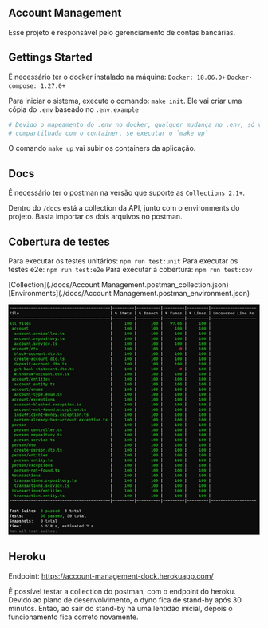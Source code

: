## Account Management

Esse projeto é responsável pelo gerenciamento de contas bancárias.

## Gettings Started

É necessário ter o docker instalado na máquina:
`Docker: 18.06.0+`
`Docker-compose: 1.27.0+`

Para iniciar o sistema, execute o comando: `make init`.
Ele vai criar uma cópia do `.env` baseado no `.env.example`

```bash
# Devido o mapeamento do .env no docker, qualquer mudança no .env, só vai ser
# compartilhada com o container, se executar o `make up`
```

O comando `make up` vai subir os containers da aplicação.

## Docs

É necessário ter o postman na versão que suporte as `Collections 2.1+`.

Dentro do `/docs` está a collection da API, junto com o environments do projeto.
Basta importar os dois arquivos no postman.

## Cobertura de testes
Para executar os testes unitários: `npm run test:unit`
Para executar os testes e2e: `npm run test:e2e`
Para executar a cobertura: `npm run test:cov`

[Collection](./docs/Account Management.postman_collection.json)
[Environments](./docs/Account Management.postman_environment.json)

![Coverage](./docs/coverage.png)

## Heroku

Endpoint: https://account-management-dock.herokuapp.com/

É possível testar a collection do postman, com o endpoint do heroku. Devido ao plano de desenvolvimento, o dyno fica de stand-by após 30 minutos. Então, ao sair do stand-by há uma lentidão inicial, depois o funcionamento fica correto novamente.

